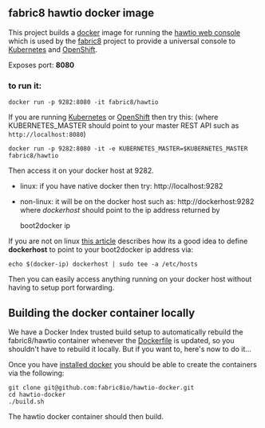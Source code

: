 ## fabric8 hawtio docker image

This project builds a [docker](http://docker.io/) image for running the [hawtio web console](http://hawt.io/) which is used by the [fabric8](http://fabric8.io/) project to provide a universal console to [Kubernetes](http://kubernetes.io) and [OpenShift](http://openshift.github.io/).

Exposes port: **8080**

### to run it:

    docker run -p 9282:8080 -it fabric8/hawtio

If you are running [Kubernetes](http://kubernetes.io) or [OpenShift](http://openshift.github.io/) then try this: (where KUBERNETES_MASTER should point to your master REST API such as <code>http://localhost:8080</code>)

    docker run -p 9282:8080 -it -e KUBERNETES_MASTER=$KUBERNETES_MASTER fabric8/hawtio

Then access it on your docker host at 9282.

* linux: if you have native docker then try: http://localhost:9282
* non-linux: it will be on the docker host such as: http://dockerhost:9282  where _dockerhost_ should point to the ip address returned by

    boot2docker ip

If you are not on linux [this article](http://viget.com/extend/how-to-use-docker-on-os-x-the-missing-guide) describes how its a good idea to define **dockerhost** to point to your boot2docker ip address via:

    echo $(docker-ip) dockerhost | sudo tee -a /etc/hosts

Then you can easily access anything running on your docker host without having to setup port forwarding.

Building the docker container locally
-------------------------------------

We have a Docker Index trusted build setup to automatically rebuild the fabric8/hawtio container whenever the [Dockerfile](https://github.com/fabric8io/hawtio-docker/blob/master/Dockerfile) is updated, so you shouldn't have to rebuild it locally. But if you want to, here's now to do it...

Once you have [installed docker](https://www.docker.io/gettingstarted/#h_installation) you should be able to create the containers via the following:

    git clone git@github.com:fabric8io/hawtio-docker.git
    cd hawtio-docker
    ./build.sh

The hawtio docker container should then build.

